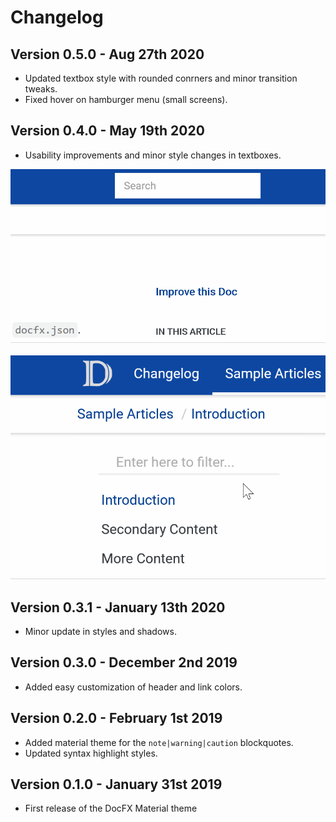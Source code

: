 # Changelog

## Version 0.5.0 - Aug 27th 2020

- Updated textbox style with rounded conrners and minor transition tweaks.
- Fixed hover on hamburger menu (small screens).

## Version 0.4.0 - May 19th 2020

- Usability improvements and minor style changes in textboxes.

<img src="./images/index/docfx-search.gif" alt="Search highlights" class="small-image"/>

<br/>
<br/>

<img src="./images/index/docfx-filter.gif" alt="Filter highlights" class="small-image"/>


## Version 0.3.1 - January 13th 2020

- Minor update in styles and shadows.

## Version 0.3.0 - December 2nd 2019

- Added easy customization of header and link colors.

## Version 0.2.0 - February 1st 2019

- Added material theme for the `note|warning|caution` blockquotes.
- Updated syntax highlight styles.

## Version 0.1.0 - January 31st 2019

- First release of the DocFX Material theme
